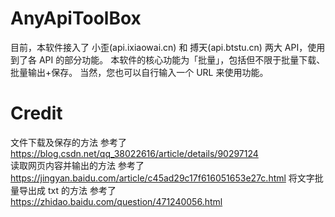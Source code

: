 # AnyApiToolBox
目前，本软件接入了 小歪(api.ixiaowai.cn) 和 搏天(api.btstu.cn) 两大 API，使用到了各 API 的部分功能。
本软件的核心功能为「批量」，包括但不限于批量下载、批量输出+保存。
当然，您也可以自行输入一个 URL 来使用功能。
# Credit
文件下载及保存的方法 参考了 https://blog.csdn.net/qq_38022616/article/details/90297124  
读取网页内容并输出的方法 参考了 https://jingyan.baidu.com/article/c45ad29c17f616051653e27c.html
将文字批量导出成 txt 的方法 参考了 https://zhidao.baidu.com/question/471240056.html
